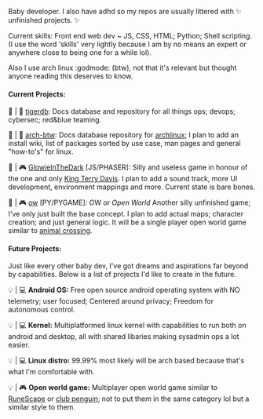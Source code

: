 Baby developer. I also have adhd so my repos are usually littered with ✨ unfinished projects. ✨

Current skills: Front end web dev ~ JS, CSS, HTML; Python; Shell scripting. (I use the word 'skills' very lightly because I am by no means an expert or anywhere close to being one for a while lol).

Also I use arch linux :godmode: (btw), not that it's relevant but thought anyone reading this deserves to know.

#### Current Projects:

🚧 | 📓 [tigerdb](https://github.com/l0vemimi/tigerdb): Docs database and repository for all things ops; devops; cybersec; red&blue teaming.

🚧 | 📓 [arch-btw](https://github.com/l0vemimi/arch-btw): Docs database repository for [archlinux](https://archlinux.org/); I plan to add an install wiki, list of packages sorted by use case, man pages and general "how-to's" for linux.

🚧 | 🎮 [GlowieInTheDark](https://github.com/l0vemimi/GlowieInTheDark) [JS/PHASER]: Silly and useless game in honour of the one and only [King Terry Davis](https://youtu.be/moAFmM_XYJI?feature=shared). I plan to add a sound track, more UI development, environment mappings and more. Current state is bare bones. 

🚧 | 🎮 [ow](https://github.com/l0vemimi/ow) [PY/PYGAME]: OW or *Open World* Another silly unfinished game; I've only just built the base concept. I plan to add actual maps; character creation; and just general logic. It will be a single player open world game similar to [animal crossing](https://en.wikipedia.org/wiki/Animal_Crossing). 

#### Future Projects:

Just like every other baby dev, I've got dreams and aspirations far beyond by capabilities. Below is a list of projects I'd like to create in the future.

💡 | 💻 **Android OS:** Free open source android operating system with NO telemetry; user focused; Centered around privacy; Freedom for autonomous control.

💡 | 💻 **Kernel:** Multiplatformed linux kernel with capabilities to run both on android and desktop, all with shared libaries making sysadmin ops a lot easier.

💡 | 💻 **Linux distro:** 99.99% most likely will be arch based because that's what I'm comfortable with.

💡 | 🎮 **Open world game:** Multiplayer open world game similar to [RuneScape](https://en.wikipedia.org/wiki/RuneScape) or [club penguin](https://en.wikipedia.org/wiki/Club_Penguin); not to put them in the same category lol but a similar style to them.

<!-- 
[Type]
📓:documentation
🎮:game
💻:software

[State]
💡:idea
✅:finished
🚧:unfinished
-->
